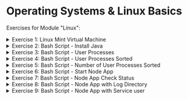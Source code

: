 # Operating Systems & Linux Basics

Exercises for Module "Linux":

<details>
<summary>Exercise 1: Linux Mint Virtual Machine </summary>
 <br />
Create a Linux Mint Virtual Machine on your computer. Check the distribution, which package manager it uses (yum, apt, apt-get). Which CLI editor is configured (Nano, Vi, Vim). What software center/software manager it uses. Which shell is configured for your user.

 </details>


<details>
<summary>Exercise 2: Bash Script - Install Java </summary>
 <br />

Write a bash script using Vim editor that installs the latest java version and checks whether java was installed successfully by executing a java -version command. Checks if it was successful and prints a success message, if not prints a failure message.

Execute script with sudo!
  
  
  **script:**
```sh
#!/bin/bash

apt update
apt install -y default-jre

java_version=$(java -version > /dev/null 2>&1 >| grep "java version\|openjdk version" | awk '{print substr($3,2,2)}')

if [ "$java_version" == "" ]
then
    echo Installing Java has failed. No java version found	
elif [ "$java_version" == "1." ]
then
    echo An old version of Java installation found
elif [ "$java_version" -ge 11 ]
then
    echo Java version 11 or greater installed successfully
fi
```
</details>

<details>
<summary>Exercise 3: Bash Script - User Processes </summary>
 <br />
 Write a bash script using Vim editor that checks all the processes running for the current user (USER env var) and prints out the processes in console. Hint: use ps aux command and grep for the user.
 
	
	
   **script:**
```sh
 #!/bin/bash

user=$(whoami)

echo "Displaying processes running for the user: $user"

ps aux | grep "$user"
 
 ```
 
 </details>

<details>
<summary>Exercise 4: Bash Script - User Processes Sorted </summary>
 <br />
 Extend the previous script to ask for a user input for sorting the processes output either by memory or CPU consumption, and print the sorted list.

	
	
    **script:**
```sh
 #!/bin/bash

user=$(whoami)

read -p "Do you want to sort the running processes by CPU or Memory?" sort_by
echo "Displaying processes running for the user: $user, sorted by $sort_by"

if [ $sort_by == "memory" ]
then
 ps aux --sort -rss | grep "$user"
elif [ $sort_by == "cpu" ]
then 
 ps aux --sort -pcpu | grep "$user"
else
	echo "Wrong input provided."
fi
 ```
 </details>

<details>
<summary>Exercise 5: Bash Script - Number of User Processes Sorted</summary>
 <br />
 Extend the previous script to ask additionally for user input about how many processes to print. Hint: use head program to limit the number of outputs.
Context: We have a ready NodeJS application that needs to run on a server. The app is already configured to read in environment variables.
 
	
	
    **script:**
```sh
 #!/bin/bash

user=$(whoami)

read -p "Do you want to sort the running processes by CPU or Memory?" sort_by
read -p "How many lines do you wish to present?" lines
echo "Displaying processes running for the user: $user, sorted by $sort_by"

if [ $sort_by == "memory" ]
then
 ps aux --sort -rss | grep "$user" | head -$lines
elif [ $sort_by == "cpu" ]
then 
 ps aux --sort -pcpu | grep "$user" | head -$lines
else
	echo "Wrong input provided."
fi
 ```
 </details>

<details>
<summary>Exercise 6: Bash Script - Start Node App </summary>
 <br />
Write a bash script with following logic:
Install NodeJS and NPM and print out which versions were installed
Download an artifact file from the URL: https://node-envvars-artifact.s3.eu-west-2.amazonaws.com/bootcamp-node-envvars-project-1.0.0.tgz 43. Hint: use curl or wget
Unzip the downloaded file
Set the following needed environment variables: APP_ENV=dev, DB_USER=myuser, DB_PWD=mysecret
Change into the unzipped package directory
Run the NodeJS application by executing the following commands: npm install and node server.js
Notes:
Make sure to run the application in background so that it doesn’t block the terminal session where you execute the shell script
If any of the variables is not set, the node app will print error message that env vars is not set and exit
It will give you a warning about LOG_DIR variable not set. You can ignore it for now.
 
 </details>

<details>
<summary>Exercise 7: Bash Script - Node App Check Status </summary>
 <br />
 Extend the script to check after running the application that the application has successfully started and prints out the application’s running process and the port where it’s listening.
 
  </details>

 <details>
<summary>Exercise 8: Bash Script - Node App with Log Directory</summary>
 <br />
Extend the script to accept a parameter input log_directory: a directory where application will write logs.
The script will check whether the parameter value is a directory name that doesn’t exist and will create the directory, if it does exist, it sets the env var LOG_DIR to the directory’s absolute path before running the application, so the application can read the LOG_DIR environment variable and write its logs there.
Note:
Check the app.log file in the provided LOG_DIR directory.
This is what the output of running the application must look like: node-app-output.png 32
  </details>

  <details>
<summary>Exercise 9: Bash Script - Node App with Service user</summary>
 <br />
   You’ve been running the application with your user. But we need to adjust that and create own service user: myapp for the application to run. So extend the script to create the user and then run the application with the service user.
 </details>
   
